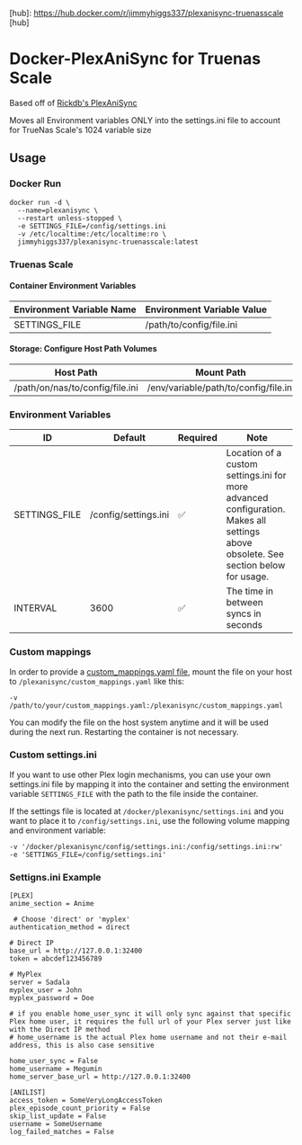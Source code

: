 [hub]: https://hub.docker.com/r/jimmyhiggs337/plexanisync-truenasscale [hub]

# Docker-PlexAniSync for Truenas Scale

Based off of [Rickdb's PlexAniSync](https://github.com/RickDB/Docker-PlexAniSync)

Moves all Environment variables ONLY into the settings.ini file to account for TrueNas Scale's 1024 variable size

## Usage

### Docker Run

```
docker run -d \
  --name=plexanisync \
  --restart unless-stopped \
  -e SETTINGS_FILE=/config/settings.ini
  -v /etc/localtime:/etc/localtime:ro \
  jimmyhiggs337/plexanisync-truenasscale:latest
```

### Truenas Scale

#### Container Environment Variables

| Environment Variable Name | Environment Variable Value |
| ------------------------- | -------------------------- |
| SETTINGS_FILE             | /path/to/config/file.ini   |

#### Storage: Configure Host Path Volumes

| Host Path                       | Mount Path                            |
| ------------------------------- | ------------------------------------- |
| /path/on/nas/to/config/file.ini | /env/variable/path/to/config/file.ini |

### Environment Variables

| ID            | Default              | Required | Note                                                                                                                               |
| ------------- | -------------------- | -------- | ---------------------------------------------------------------------------------------------------------------------------------- |
| SETTINGS_FILE | /config/settings.ini | ✅       | Location of a custom settings.ini for more advanced configuration. Makes all settings above obsolete. See section below for usage. |
| INTERVAL      | 3600                 | ✅       | The time in between syncs in seconds                                                                                               |

### Custom mappings

In order to provide a [custom_mappings.yaml file](https://github.com/RickDB/PlexAniSync#custom-anime-mapping), mount the file on your host to `/plexanisync/custom_mappings.yaml` like this:

```
-v /path/to/your/custom_mappings.yaml:/plexanisync/custom_mappings.yaml
```

You can modify the file on the host system anytime and it will be used during the next run. Restarting the container is not necessary.

### Custom settings.ini

If you want to use other Plex login mechanisms, you can use your own settings.ini file by mapping it into the container and setting the environment variable `SETTINGS_FILE` with the path to the file inside the container.

If the settings file is located at `/docker/plexanisync/settings.ini` and you want to place it to `/config/settings.ini`, use the following volume mapping and environment variable:

```
-v '/docker/plexanisync/config/settings.ini:/config/settings.ini:rw'
-e 'SETTINGS_FILE=/config/settings.ini'
```

### Settigns.ini Example

```
[PLEX]
anime_section = Anime

 # Choose 'direct' or 'myplex'
authentication_method = direct

# Direct IP
base_url = http://127.0.0.1:32400
token = abcdef123456789

# MyPlex
server = Sadala
myplex_user = John
myplex_password = Doe

# if you enable home_user_sync it will only sync against that specific Plex home user, it requires the full url of your Plex server just like with the Direct IP method
# home_username is the actual Plex home username and not their e-mail address, this is also case sensitive

home_user_sync = False
home_username = Megumin
home_server_base_url = http://127.0.0.1:32400

[ANILIST]
access_token = SomeVeryLongAccessToken
plex_episode_count_priority = False
skip_list_update = False
username = SomeUsername
log_failed_matches = False

```
